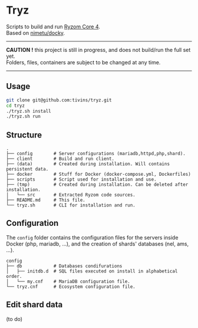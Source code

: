 # Tryz

Scripts to build and run [Ryzom Core 4](https://github.com/ryzom/ryzomcore).<br>
Based on [nimetu/docky](https://github.com/nimetu/docky).

----

**CAUTION !** this project is still in progress, and does not build/run the full set yet.<br>
Folders, files, containers are subject to be changed at any time.

----

## Usage

```sh
git clone git@github.com:tivins/tryz.git
cd tryz
./tryz.sh install
./tryz.sh run
```

## Structure

    .
    ├── config        # Server configurations (mariadb,httpd,php,shard).
    ├── client        # Build and run client.
    ├── (data)        # Created during installation. Will contains persistent data.
    ├── docker        # Stuff for Docker (docker-compose.yml, Dockerfiles)
    ├── scripts       # Script used for installation and use.
    ├── (tmp)         # Created during installation. Can be deleted after installation.
    │   └── src       # Extracted Ryzom code sources.
    ├── README.md     # This file.
    └── tryz.sh       # CLI for installation and run.

## Configuration

The `config` folder contains the configuration files for the servers inside Docker (php, mariadb, &hellip;),
and the creation of shards' databases (nel, ams, &hellip;).

    config
    ├── db            # Databases condifurations
    │   ├── initdb.d  # SQL files executed on install in alphabetical order.
    │   └── my.cnf    # MariaDB configuration file.
    └── tryz.cnf      # Ecosystem configuration file.

## Edit shard data

(to do)
